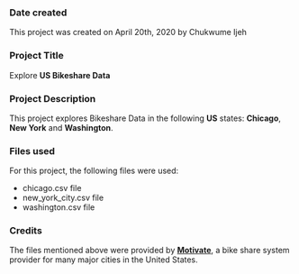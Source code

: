 ### Date created
This project was created on April 20th, 2020 by Chukwume Ijeh

### Project Title
Explore **US Bikeshare Data**

### Project Description
This project explores Bikeshare Data in the following **US** states: **Chicago**, **New York** and **Washington**.

### Files used
For this project, the following files were used:
* chicago.csv file
* new_york_city.csv file
* washington.csv file

### Credits
The files mentioned above were provided by [**Motivate**](https://www.motivateco.com/), a bike share system provider for many major cities in the United States.
